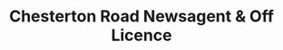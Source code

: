 ---
title: "Chesterton Road Newsagent & Off Licence"
url: /cambridge/chesterton-road-newsagent-and-off-licence/
shop: newsagent
---